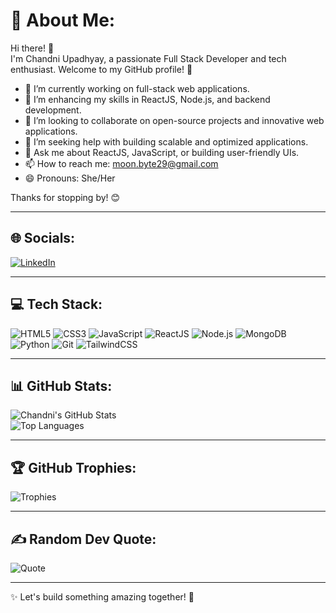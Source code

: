 # 💫 About Me:
Hi there! 👋  
I'm Chandni Upadhyay, a passionate Full Stack Developer and tech enthusiast. Welcome to my GitHub profile! 🚀  

- 🔭 I’m currently working on full-stack web applications.  
- 🌱 I’m enhancing my skills in ReactJS, Node.js, and backend development.  
- 👯 I’m looking to collaborate on open-source projects and innovative web applications.  
- 🤔 I’m seeking help with building scalable and optimized applications.  
- 💬 Ask me about ReactJS, JavaScript, or building user-friendly UIs.  
- 📫 How to reach me: moon.byte29@gmail.com  
- 😄 Pronouns: She/Her  

Thanks for stopping by! 😊  

---

## 🌐 Socials:
[![LinkedIn](https://img.shields.io/badge/LinkedIn-0077B5?logo=linkedin&logoColor=white)](https://www.linkedin.com/in/chandni-upadhyay) 

---

## 💻 Tech Stack:
![HTML5](https://img.shields.io/badge/HTML5-E34F26?logo=html5&logoColor=white) ![CSS3](https://img.shields.io/badge/CSS3-1572B6?logo=css3&logoColor=white)  ![JavaScript](https://img.shields.io/badge/JavaScript-F7DF1E?logo=javascript&logoColor=black) ![ReactJS](https://img.shields.io/badge/ReactJS-61DAFB?logo=react&logoColor=black) ![Node.js](https://img.shields.io/badge/Node.js-339933?logo=node.js&logoColor=white) ![MongoDB](https://img.shields.io/badge/MongoDB-47A248?logo=mongodb&logoColor=white) ![Python](https://img.shields.io/badge/Python-3776AB?logo=python&logoColor=white) ![Git](https://img.shields.io/badge/Git-F05032?logo=git&logoColor=white) ![TailwindCSS](https://img.shields.io/badge/TailwindCSS-38B2AC?logo=tailwind-css&logoColor=white)  

---

## 📊 GitHub Stats:
![Chandni's GitHub Stats](https://github-readme-stats.vercel.app/api?username=MoonByte29&show_icons=true&theme=radical)  
![Top Languages](https://github-readme-stats.vercel.app/api/top-langs/?username=MoonByte29&layout=compact&theme=radical)

---

## 🏆 GitHub Trophies:
![Trophies](https://github-profile-trophy.vercel.app/?username=MoonByte29&theme=onestar&no-frame=true)

---

## ✍️ Random Dev Quote:
![Quote](https://quotes-github-readme.vercel.app/api?type=horizontal&theme=radical)

---

✨ Let's build something amazing together! 🌟
